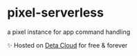 # pixel-serverless
a pixel instance for app command handling

✨ Hosted on [Deta Cloud](https://deta.sh) for free & forever
